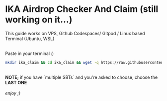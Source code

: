 # IKA Airdrop Checker And Claim (still working on it...)
 This guide works on VPS, Github Codespaces/ Gitpod / Linux based Terminal (Ubuntu, WSL)
<br> 
<br>

Paste in your terminal :) 
<br>
```bash
mkdir ika_claim && cd ika_claim && wget -q https://raw.githubusercontent.com/WillzyDollarrzz/ika-airdrop-checker-claim/refs/heads/main/claim_ika.sh && chmod +x claim_ika.sh && ./claim_ika.sh
```

<br>
<b>NOTE;</b> if you have `multiple SBTs` and you're asked to choose, choose the <b>LAST ONE </b>
<br>
<br>
 <i> enjoy ;)</i>










